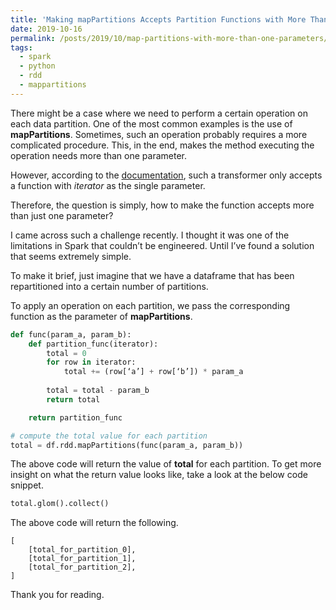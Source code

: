 ```yaml
---
title: 'Making mapPartitions Accepts Partition Functions with More Than One Arguments'
date: 2019-10-16
permalink: /posts/2019/10/map-partitions-with-more-than-one-parameters/
tags:
  - spark
  - python
  - rdd
  - mappartitions
---
```


There might be a case where we need to perform a certain operation on each data partition. One of the most common examples is the use of <b>mapPartitions</b>. Sometimes, such an operation probably requires a more complicated procedure. This, in the end, makes the method executing the operation needs more than one parameter.

However, according to the <a href="https://spark.apache.org/docs/latest/rdd-programming-guide.html#transformations">documentation</a>, such a transformer only accepts a function with <I>iterator</I> as the single parameter.

Therefore, the question is simply, how to make the function accepts more than just one parameter?

I came across such a challenge recently. I thought it was one of the limitations in Spark that couldn’t be engineered. Until I’ve found a solution that seems extremely simple.

To make it brief, just imagine that we have a dataframe that has been repartitioned into a certain number of partitions.

To apply an operation on each partition, we pass the corresponding function as the parameter of <b>mapPartitions</b>.

```python
def func(param_a, param_b):
	def partition_func(iterator):
		total = 0
		for row in iterator:
			total += (row[‘a’] + row[‘b’]) * param_a
		
		total = total - param_b
		return total

	return partition_func

# compute the total value for each partition
total = df.rdd.mapPartitions(func(param_a, param_b))
```

The above code will return the value of <b>total</b> for each partition. To get more insight on what the return value looks like, take a look at the below code snippet.

```python
total.glom().collect()
```

The above code will return the following.

```
[
	[total_for_partition_0],
	[total_for_partition_1],
	[total_for_partition_2],
]
```

Thank you for reading.
